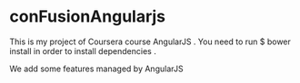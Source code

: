 # conFusionAngularjs
This is my project of Coursera course AngularJS .
You need to run $ bower install   in order to install dependencies .

We add some features managed by AngularJS
